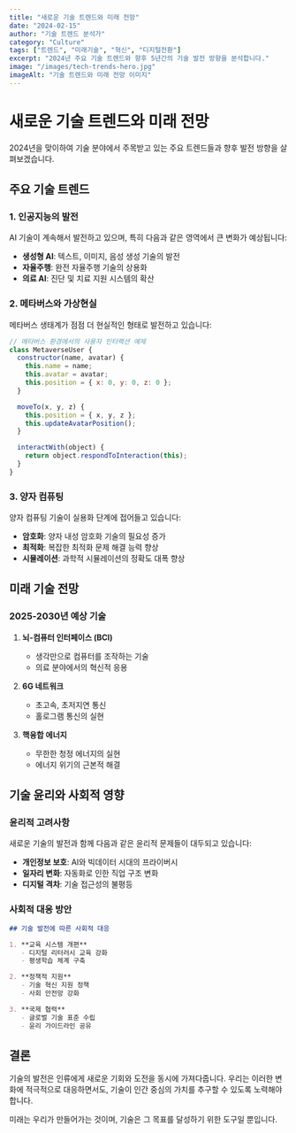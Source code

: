 ```yaml
---
title: "새로운 기술 트렌드와 미래 전망"
date: "2024-02-15"
author: "기술 트렌드 분석가"
category: "Culture"
tags: ["트렌드", "미래기술", "혁신", "디지털전환"]
excerpt: "2024년 주요 기술 트렌드와 향후 5년간의 기술 발전 방향을 분석합니다."
image: "/images/tech-trends-hero.jpg"
imageAlt: "기술 트렌드와 미래 전망 이미지"
---
```


# 새로운 기술 트렌드와 미래 전망

2024년을 맞이하여 기술 분야에서 주목받고 있는 주요 트렌드들과 향후 발전 방향을 살펴보겠습니다.

## 주요 기술 트렌드

### 1. 인공지능의 발전

AI 기술이 계속해서 발전하고 있으며, 특히 다음과 같은 영역에서 큰 변화가 예상됩니다:

- **생성형 AI**: 텍스트, 이미지, 음성 생성 기술의 발전
- **자율주행**: 완전 자율주행 기술의 상용화
- **의료 AI**: 진단 및 치료 지원 시스템의 확산

### 2. 메타버스와 가상현실

메타버스 생태계가 점점 더 현실적인 형태로 발전하고 있습니다:

```javascript
// 메타버스 환경에서의 사용자 인터랙션 예제
class MetaverseUser {
  constructor(name, avatar) {
    this.name = name;
    this.avatar = avatar;
    this.position = { x: 0, y: 0, z: 0 };
  }

  moveTo(x, y, z) {
    this.position = { x, y, z };
    this.updateAvatarPosition();
  }

  interactWith(object) {
    return object.respondToInteraction(this);
  }
}
```

### 3. 양자 컴퓨팅

양자 컴퓨팅 기술이 실용화 단계에 접어들고 있습니다:

- **암호화**: 양자 내성 암호화 기술의 필요성 증가
- **최적화**: 복잡한 최적화 문제 해결 능력 향상
- **시뮬레이션**: 과학적 시뮬레이션의 정확도 대폭 향상

## 미래 기술 전망

### 2025-2030년 예상 기술

1. **뇌-컴퓨터 인터페이스 (BCI)**
   - 생각만으로 컴퓨터를 조작하는 기술
   - 의료 분야에서의 혁신적 응용

2. **6G 네트워크**
   - 초고속, 초저지연 통신
   - 홀로그램 통신의 실현

3. **핵융합 에너지**
   - 무한한 청정 에너지의 실현
   - 에너지 위기의 근본적 해결

## 기술 윤리와 사회적 영향

### 윤리적 고려사항

새로운 기술의 발전과 함께 다음과 같은 윤리적 문제들이 대두되고 있습니다:

- **개인정보 보호**: AI와 빅데이터 시대의 프라이버시
- **일자리 변화**: 자동화로 인한 직업 구조 변화
- **디지털 격차**: 기술 접근성의 불평등

### 사회적 대응 방안

```markdown
## 기술 발전에 따른 사회적 대응

1. **교육 시스템 개편**
   - 디지털 리터러시 교육 강화
   - 평생학습 체계 구축

2. **정책적 지원**
   - 기술 혁신 지원 정책
   - 사회 안전망 강화

3. **국제 협력**
   - 글로벌 기술 표준 수립
   - 윤리 가이드라인 공유
```

## 결론

기술의 발전은 인류에게 새로운 기회와 도전을 동시에 가져다줍니다. 우리는 이러한 변화에 적극적으로 대응하면서도, 기술이 인간 중심의 가치를 추구할 수 있도록 노력해야 합니다.

미래는 우리가 만들어가는 것이며, 기술은 그 목표를 달성하기 위한 도구일 뿐입니다.